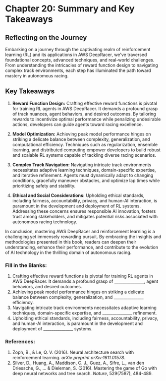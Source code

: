 # Chapter 20: Summary and Key Takeaways

## Reflecting on the Journey

Embarking on a journey through the captivating realm of reinforcement learning (RL) and its applications in AWS DeepRacer, we've traversed foundational concepts, advanced techniques, and real-world challenges. From understanding the intricacies of reward function design to navigating complex track environments, each step has illuminated the path toward mastery in autonomous racing.

## Key Takeaways

1. **Reward Function Design:** Crafting effective reward functions is pivotal for training RL agents in AWS DeepRacer. It demands a profound grasp of track nuances, agent behaviors, and desired outcomes. By tailoring rewards to incentivize optimal performance while penalizing undesirable actions, developers can guide agents toward racing excellence.

2. **Model Optimization:** Achieving peak model performance hinges on striking a delicate balance between complexity, generalization, and computational efficiency. Techniques such as regularization, ensemble learning, and distributed computing empower developers to build robust and scalable RL systems capable of tackling diverse racing scenarios.

3. **Complex Track Navigation:** Navigating intricate track environments necessitates adaptive learning techniques, domain-specific expertise, and iterative refinement. Agents must dynamically adapt to changing conditions, gracefully maneuver obstacles, and optimize lap times while prioritizing safety and stability.

4. **Ethical and Social Considerations:** Upholding ethical standards, including fairness, accountability, privacy, and human-AI interaction, is paramount in the development and deployment of RL systems. Addressing these concerns ensures responsible AI innovation, fosters trust among stakeholders, and mitigates potential risks associated with autonomous racing technology.

In conclusion, mastering AWS DeepRacer and reinforcement learning is a challenging yet immensely rewarding pursuit. By embracing the insights and methodologies presented in this book, readers can deepen their understanding, enhance their performance, and contribute to the evolution of AI technology in the thrilling domain of autonomous racing.

### Fill in the Blanks:
1. Crafting effective reward functions is pivotal for training RL agents in AWS DeepRacer. It demands a profound grasp of _______________, agent behaviors, and desired outcomes.
2. Achieving peak model performance hinges on striking a delicate balance between complexity, generalization, and _______________ efficiency.
3. Navigating intricate track environments necessitates adaptive learning techniques, domain-specific expertise, and _______________ refinement.
4. Upholding ethical standards, including fairness, accountability, privacy, and human-AI interaction, is paramount in the development and deployment of _______________ systems.

### References:
1. Zoph, B., & Le, Q. V. (2016). Neural architecture search with reinforcement learning. *arXiv preprint arXiv:1611.01578*.
2. Silver, D., Huang, A., Maddison, C. J., Guez, A., Sifre, L., van den Driessche, G., ... & Dieleman, S. (2016). Mastering the game of Go with deep neural networks and tree search. *Nature*, 529(7587), 484-489.
